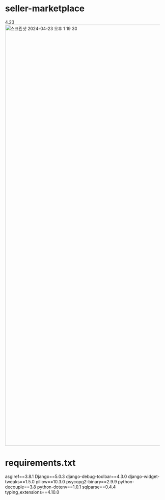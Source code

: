 # seller-marketplace

4.23 <img width="1374" alt="스크린샷 2024-04-23 오후 1 19 30" src="https://github.com/kirby810/seller-marketplace/assets/162934244/dabb267c-e4a2-479a-80e9-4c05204a87fe">


# requirements.txt
asgiref==3.8.1
Django==5.0.3
django-debug-toolbar==4.3.0
django-widget-tweaks==1.5.0
pillow==10.3.0
psycopg2-binary==2.9.9
python-decouple==3.8
python-dotenv==1.0.1
sqlparse==0.4.4
typing_extensions==4.10.0
